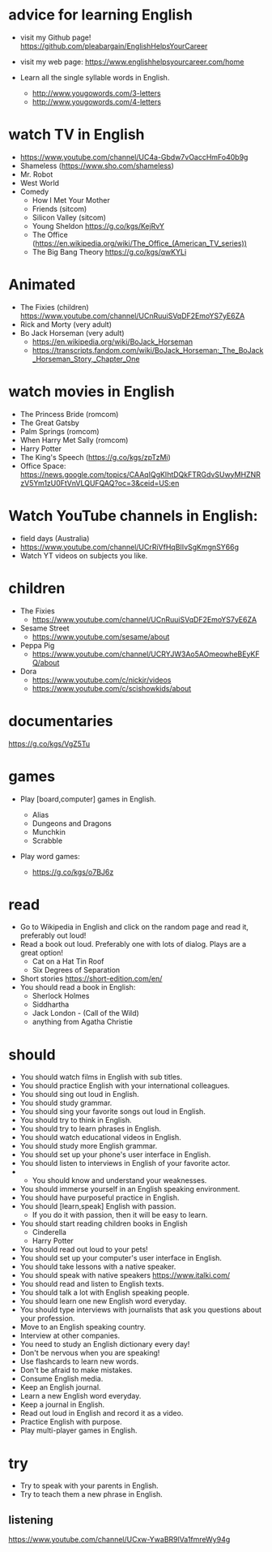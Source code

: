 # advice for learning English
- visit my Github page! https://github.com/pleabargain/EnglishHelpsYourCareer
- visit my web page: https://www.englishhelpsyourcareer.com/home

- Learn all the single syllable words in English. 
  - http://www.yougowords.com/3-letters
  - http://www.yougowords.com/4-letters

# watch TV in English
- https://www.youtube.com/channel/UC4a-Gbdw7vOaccHmFo40b9g
- Shameless (https://www.sho.com/shameless)
- Mr. Robot
- West World
- Comedy
  - How I Met Your Mother
  - Friends (sitcom)
  - Silicon Valley (sitcom)
  - Young Sheldon https://g.co/kgs/KejRvY
  - The Office (https://en.wikipedia.org/wiki/The_Office_(American_TV_series))
  - The Big Bang Theory https://g.co/kgs/qwKYLi
# Animated
  - The Fixies (children) https://www.youtube.com/channel/UCnRuuiSVqDF2EmoYS7yE6ZA
  - Rick and Morty  (very adult) 
  - Bo Jack Horseman (very adult)
	- https://en.wikipedia.org/wiki/BoJack_Horseman 
	- https://transcripts.fandom.com/wiki/BoJack_Horseman:_The_BoJack_Horseman_Story,_Chapter_One
# watch movies in English
- The Princess Bride (romcom)
- The Great Gatsby
- Palm Springs (romcom)
- When Harry Met Sally (romcom)
- Harry Potter
- The King's Speech (https://g.co/kgs/zpTzMi)
- Office Space: https://news.google.com/topics/CAAqIQgKIhtDQkFTRGdvSUwyMHZNRzV5Ym1zU0FtVnVLQUFQAQ?oc=3&ceid=US:en

#  Watch YouTube channels in English:
  - field days (Australia)
  - https://www.youtube.com/channel/UCrRiVfHqBIIvSgKmgnSY66g
  - Watch YT videos on subjects you like.
  
  # children
  - The Fixies
	  - https://www.youtube.com/channel/UCnRuuiSVqDF2EmoYS7yE6ZA
  - Sesame Street
    - https://www.youtube.com/sesame/about
  - Peppa Pig
    - https://www.youtube.com/channel/UCRYJW3Ao5AOmeowheBEyKFQ/about
  - Dora
    - https://www.youtube.com/c/nickjr/videos
	- https://www.youtube.com/c/scishowkids/about


# documentaries
https://g.co/kgs/VgZ5Tu
# games
-  Play [board,computer] games in English.
    - Alias
    - Dungeons and Dragons
    - Munchkin
    - Scrabble

- Play word games:
	- https://g.co/kgs/o7BJ6z
# read
- Go to Wikipedia in English and click on the random page and read it, preferably out loud!
- Read a book out loud. Preferably one with lots of dialog. Plays are a great option!
	- Cat on a Hat Tin Roof
	- Six Degrees of Separation
- Short stories https://short-edition.com/en/
- You should read a book in English:
    - Sherlock Holmes
    - Siddhartha
    - Jack London - (Call of the Wild)
    - anything from Agatha Christie
# should
- You should watch films in English with sub titles.
- You should practice English with your international colleagues.
- You should sing out loud in English.
- You should study grammar.
- You should sing your favorite songs out loud in English.
- You should try to think in English.
- You should try to learn phrases in English.
- You should watch educational videos in  English.
- You should study more English grammar.
- You should set up your phone's user interface in English.
- You should listen to interviews in English of your favorite actor.
- - You should know and understand your weaknesses.
- You should immerse yourself in an English speaking environment.
- You should have purposeful practice in English.
- You should [learn,speak] English with passion.
  - If you do it with passion, then it will be easy to learn.
- You should start reading children books in English 
    - Cinderella
    - Harry Potter
- You should read out loud to your pets!
- You should set up your computer's user interface in English.
- You should take lessons with a native speaker.
- You should speak with native speakers https://www.italki.com/
- You should read and listen to English texts.
- You should talk a lot with English speaking people.
- You should learn one new English word everyday.
- You should type interviews with journalists that ask you questions about your profession.
- Move to an English speaking country.
- Interview at other companies.
- You need to study an English dictionary every day!
- Don't be nervous when you are speaking!
- Use flashcards to learn new words.
- Don't be afraid to make mistakes.
- Consume English media.
- Keep an English journal.
- Learn a new English word everyday.
- Keep a journal in English.
- Read out loud in English and record it as a video.
- Practice English with purpose.
- Play multi-player games in English.


   

# try
-   Try to speak with your parents in English.
- Try to teach them a new phrase in English.



## listening
https://www.youtube.com/channel/UCxw-YwaBR9lVa1fmreWy94g